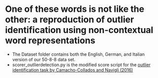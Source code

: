 # One of these words is not like the other: a reproduction of outlier identification using non-contextual word representations
- The Dataset folder contains both the English, German, and Italian version of our 50-8-8 data set.
- scorer_outlierdetection.py is the modified score script for the [outlier identification task by Camacho-Collados and Navigli (2016)](https://www.aclweb.org/anthology/W16-2508/)
